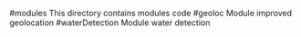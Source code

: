 #modules
This directory contains modules code
#geoloc
Module improved geolocation
#waterDetection
Module water detection
